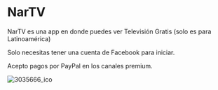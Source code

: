 # NarTV
NarTV es una app en donde puedes ver Televisión Gratis (solo es para Latinoamérica)

Solo necesitas tener una cuenta de Facebook para iniciar.

Acepto pagos por PayPal en los canales premium.

![3035666_ico](https://github.com/NarTVdeveloper/NarTV/assets/162062885/06258109-cbbd-4071-82c2-bb6907936502)
